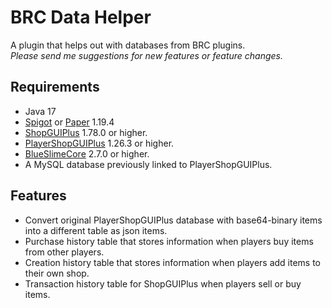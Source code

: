 # BRC Data Helper

A plugin that helps out with databases from BRC plugins.  
*Please send me suggestions for new features or feature changes.*

## Requirements
- Java 17
- [Spigot](https://www.spigotmc.org/) or [Paper](https://papermc.io/) 1.19.4
- [ShopGUIPlus](https://www.spigotmc.org/resources/6515/) 1.78.0 or higher.
- [PlayerShopGUIPlus](https://www.spigotmc.org/resources/37707/) 1.26.3 or higher.
- [BlueSlimeCore](https://www.spigotmc.org/resources/83189/) 2.7.0 or higher.
- A MySQL database previously linked to PlayerShopGUIPlus.

## Features
- Convert original PlayerShopGUIPlus database with base64-binary items into a different table as json items.
- Purchase history table that stores information when players buy items from other players.
- Creation history table that stores information when players add items to their own shop.
- Transaction history table for ShopGUIPlus when players sell or buy items.

